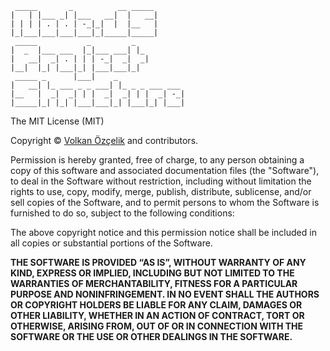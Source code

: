 ```
 _____       _          __ _____       
|   | |___ _| |___   __|  |   __|      
| | | | . | . | -_|_|  |  |__   |      
|_|___|___|___|___|_|_____|_____|      
 _____           _         _           
|  _  |___ ___  |_|___ ___| |_         
|   __|  _| . | | | -_|  _|  _|        
|__|  |_| |___|_| |___|___|_|          
 _____ _      |___|    _
|   __| |_ ___ _ _ ___| |_ _ _ ___ ___ 
|__   |  _|  _| | |  _|  _| | |  _| -_|
|_____|_| |_| |___|___|_| |___|_| |___|
```

The MIT License (MIT)

Copyright © [Volkan Özçelik](me@volkan.io) and contributors.

Permission is hereby granted, free of charge, to any person obtaining a copy
of this software and associated documentation files (the "Software"), to deal
in the Software without restriction, including without limitation the rights
to use, copy, modify, merge, publish, distribute, sublicense, and/or sell
copies of the Software, and to permit persons to whom the Software is
furnished to do so, subject to the following conditions:

The above copyright notice and this permission notice shall be included in all
copies or substantial portions of the Software.

**THE SOFTWARE IS PROVIDED “AS IS”, WITHOUT WARRANTY OF ANY KIND, EXPRESS OR
IMPLIED, INCLUDING BUT NOT LIMITED TO THE WARRANTIES OF MERCHANTABILITY,
FITNESS FOR A PARTICULAR PURPOSE AND NONINFRINGEMENT. IN NO EVENT SHALL THE
AUTHORS OR COPYRIGHT HOLDERS BE LIABLE FOR ANY CLAIM, DAMAGES OR OTHER
LIABILITY, WHETHER IN AN ACTION OF CONTRACT, TORT OR OTHERWISE, ARISING FROM,
OUT OF OR IN CONNECTION WITH THE SOFTWARE OR THE USE OR OTHER DEALINGS IN THE
SOFTWARE.**
